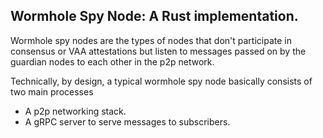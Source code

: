 ## Wormhole Spy Node: A Rust implementation.
Wormhole spy nodes are the types of nodes that don't participate in consensus or VAA attestations
but listen to messages passed on by the guardian nodes to each other in the p2p network. 

Technically, by design, a typical wormhole spy node basically consists of two main processes
 - A p2p networking stack.
 - A gRPC server to serve messages to subscribers. 